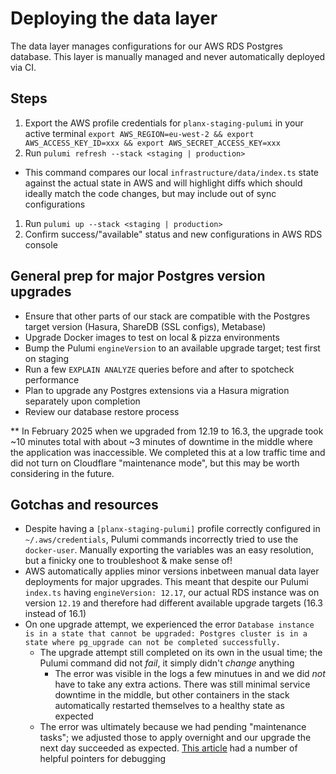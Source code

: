 # Deploying the data layer

The data layer manages configurations for our AWS RDS Postgres database. This layer is manually managed and never automatically deployed via CI.

## Steps
1. Export the AWS profile credentials for `planx-staging-pulumi` in your active terminal `export AWS_REGION=eu-west-2 && export AWS_ACCESS_KEY_ID=xxx && export AWS_SECRET_ACCESS_KEY=xxx`
1. Run `pulumi refresh --stack <staging | production>`
  - This command compares our local `infrastructure/data/index.ts` state against the actual state in AWS and will highlight diffs which should ideally match the code changes, but may include out of sync configurations
1. Run `pulumi up --stack <staging | production>`
1. Confirm success/"available" status and new configurations in AWS RDS console

## General prep for major Postgres version upgrades
- Ensure that other parts of our stack are compatible with the Postgres target version (Hasura, ShareDB (SSL configs), Metabase)
- Upgrade Docker images to test on local & pizza environments
- Bump the Pulumi `engineVersion` to an available upgrade target; test first on staging
- Run a few `EXPLAIN ANALYZE` queries before and after to spotcheck performance
- Plan to upgrade any Postgres extensions via a Hasura migration separately upon completion
- Review our database restore process

** In February 2025 when we upgraded from 12.19 to 16.3, the upgrade took ~10 minutes total with about ~3 minutes of downtime in the middle where the application was inaccessible. We completed this at a low traffic time and did not turn on Cloudflare "maintenance mode", but this may be worth considering in the future.

## Gotchas and resources
- Despite having a `[planx-staging-pulumi]` profile correctly configured in `~/.aws/credentials`, Pulumi commands incorrectly tried to use the `docker-user`. Manually exporting the variables was an easy resolution, but a finicky one to troubleshoot & make sense of!
- AWS automatically applies minor versions inbetween manual data layer deployments for major upgrades. This meant that despite our Pulumi `index.ts` having `engineVersion: 12.17`, our actual RDS instance was on version `12.19` and therefore had different available upgrade targets (16.3 instead of 16.1)
- On one upgrade attempt, we experienced the error `Database instance is in a state that cannot be upgraded: Postgres cluster is in a state where pg_upgrade can not be completed successfully.`
  - The upgrade attempt still completed on its own in the usual time; the Pulumi command did not _fail_, it simply didn't _change_ anything
    - The error was visible in the logs a few minutues in and we did _not_ have to take any extra actions. There was still minimal service downtime in the middle, but other containers in the stack automatically restarted themselves to a healthy state as expected
  - The error was ultimately because we had pending "maintenance tasks"; we adjusted those to apply overnight and our upgrade the next day succeeded as expected. [This article](https://repost.aws/knowledge-center/rds-postgresql-version-upgrade-issues) had a number of helpful pointers for debugging
